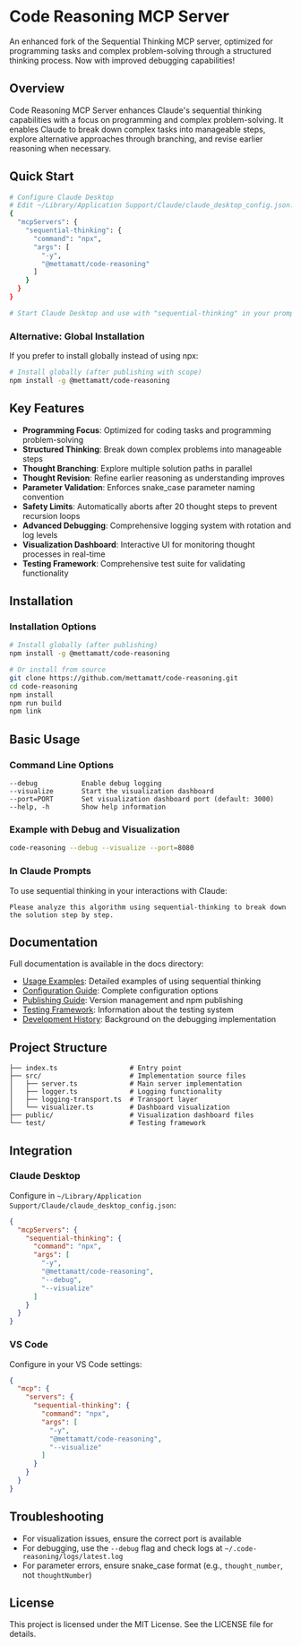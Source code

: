 # Code Reasoning MCP Server

An enhanced fork of the Sequential Thinking MCP server, optimized for programming tasks and complex problem-solving through a structured thinking process. Now with improved debugging capabilities!

## Overview

Code Reasoning MCP Server enhances Claude's sequential thinking capabilities with a focus on programming and complex problem-solving. It enables Claude to break down complex tasks into manageable steps, explore alternative approaches through branching, and revise earlier reasoning when necessary.

## Quick Start

```bash
# Configure Claude Desktop
# Edit ~/Library/Application Support/Claude/claude_desktop_config.json:
{
  "mcpServers": {
    "sequential-thinking": {
      "command": "npx",
      "args": [
        "-y",
        "@mettamatt/code-reasoning"
      ]
    }
  }
}

# Start Claude Desktop and use with "sequential-thinking" in your prompts
```

### Alternative: Global Installation

If you prefer to install globally instead of using npx:

```bash
# Install globally (after publishing with scope)
npm install -g @mettamatt/code-reasoning
```

## Key Features

- **Programming Focus**: Optimized for coding tasks and programming problem-solving
- **Structured Thinking**: Break down complex problems into manageable steps
- **Thought Branching**: Explore multiple solution paths in parallel
- **Thought Revision**: Refine earlier reasoning as understanding improves
- **Parameter Validation**: Enforces snake_case parameter naming convention
- **Safety Limits**: Automatically aborts after 20 thought steps to prevent recursion loops
- **Advanced Debugging**: Comprehensive logging system with rotation and log levels
- **Visualization Dashboard**: Interactive UI for monitoring thought processes in real-time
- **Testing Framework**: Comprehensive test suite for validating functionality

## Installation

### Installation Options

```bash
# Install globally (after publishing)
npm install -g @mettamatt/code-reasoning

# Or install from source
git clone https://github.com/mettamatt/code-reasoning.git
cd code-reasoning
npm install
npm run build
npm link
```

## Basic Usage

### Command Line Options

```
--debug           Enable debug logging
--visualize       Start the visualization dashboard
--port=PORT       Set visualization dashboard port (default: 3000)
--help, -h        Show help information
```

### Example with Debug and Visualization

```bash
code-reasoning --debug --visualize --port=8080
```

### In Claude Prompts

To use sequential thinking in your interactions with Claude:

```
Please analyze this algorithm using sequential-thinking to break down the solution step by step.
```

## Documentation

Full documentation is available in the docs directory:

- [Usage Examples](./docs/examples.md): Detailed examples of using sequential thinking
- [Configuration Guide](./docs/configuration.md): Complete configuration options
- [Publishing Guide](./docs/publishing.md): Version management and npm publishing
- [Testing Framework](./docs/testing.md): Information about the testing system
- [Development History](./docs/development-history.md): Background on the debugging implementation

## Project Structure

```
├── index.ts                  # Entry point 
├── src/                      # Implementation source files
│   ├── server.ts             # Main server implementation
│   ├── logger.ts             # Logging functionality
│   ├── logging-transport.ts  # Transport layer
│   └── visualizer.ts         # Dashboard visualization
├── public/                   # Visualization dashboard files
└── test/                     # Testing framework
```

## Integration

### Claude Desktop

Configure in `~/Library/Application Support/Claude/claude_desktop_config.json`:

```json
{
  "mcpServers": {
    "sequential-thinking": {
      "command": "npx",
      "args": [
        "-y",
        "@mettamatt/code-reasoning",
        "--debug",
        "--visualize"
      ]
    }
  }
}
```

### VS Code

Configure in your VS Code settings:

```json
{
  "mcp": {
    "servers": {
      "sequential-thinking": {
        "command": "npx",
        "args": [
          "-y",
          "@mettamatt/code-reasoning",
          "--visualize"
        ]
      }
    }
  }
}
```

## Troubleshooting

- For visualization issues, ensure the correct port is available
- For debugging, use the `--debug` flag and check logs at `~/.code-reasoning/logs/latest.log`
- For parameter errors, ensure snake_case format (e.g., `thought_number`, not `thoughtNumber`)

## License

This project is licensed under the MIT License. See the LICENSE file for details.

